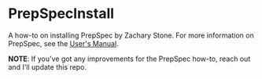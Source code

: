 # PrepSpecInstall
A how-to on installing PrepSpec by Zachary Stone. For more information on PrepSpec, see the [User's Manual](https://github.com/Virachan/prepdataps).


__NOTE__: If you've got any improvements for the PrepSpec how-to, reach out and I'll update this repo.
